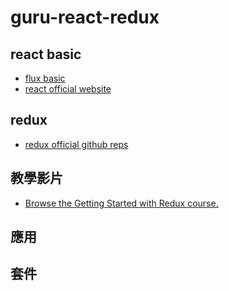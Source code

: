 # guru-react-redux

## react basic
 * [flux basic](http://blog.gasolin.idv.tw/2014/11/flux-javascript.html)
 * [react official website](https://facebook.github.io/react/)

## redux

 * [redux official github reps](https://github.com/reactjs/redux)
 
## 教學影片

 * [Browse the Getting Started with Redux course.](https://egghead.io/series/getting-started-with-redux)
 
## 應用

## 套件
